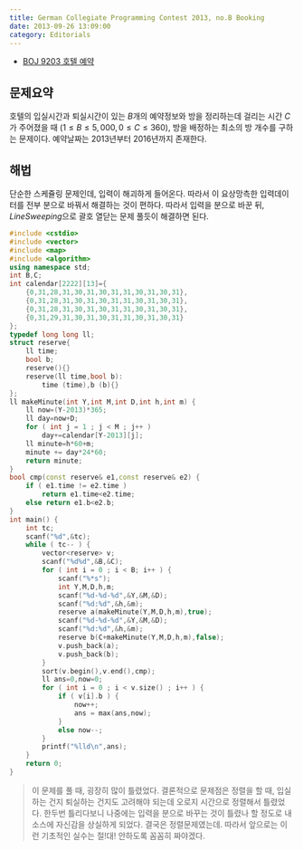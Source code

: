 ```yaml
---
title: German Collegiate Programming Contest 2013, no.B Booking
date: 2013-09-26 13:09:00
category: Editorials
---
```


* [BOJ 9203 호텔 예약](http://acmicpc.net/problem/9203)

## 문제요약

호텔의 입실시간과 퇴실시간이 있는 $B$개의 예약정보와 방을 정리하는데 걸리는 시간 $C$가 주어졌을 때 $(1\leq{}B\leq{}5,000, 0\leq{}C\leq{}360)$, 방을 배정하는 최소의 방 개수를 구하는 문제이다. 예약날짜는 2013년부터 2016년까지 존재한다. 

## 해법

단순한 스케쥴링 문제인데, 입력이 해괴하게 들어온다. 따라서 이 요상망측한 입력데이터를 전부 분으로 바꿔서 해결하는 것이 편하다. 따라서 입력을 분으로 바꾼 뒤, $LineSweeping$으로 괄호 열닫는 문제 풀듯이 해결하면 된다. 


```cpp
#include <cstdio>
#include <vector>
#include <map>
#include <algorithm>
using namespace std;
int B,C;
int calendar[2222][13]={
    {0,31,28,31,30,31,30,31,31,30,31,30,31},
    {0,31,28,31,30,31,30,31,31,30,31,30,31},
    {0,31,28,31,30,31,30,31,31,30,31,30,31},
    {0,31,29,31,30,31,30,31,31,30,31,30,31}
};
typedef long long ll;
struct reserve{
    ll time;
    bool b;
    reserve(){}
    reserve(ll time,bool b):
        time (time),b (b){}
};
ll makeMinute(int Y,int M,int D,int h,int m) {
    ll now=(Y-2013)*365;
    ll day=now+D;
    for ( int j = 1 ; j < M ; j++ )
        day+=calendar[Y-2013][j];
    ll minute=h*60+m;
    minute += day*24*60;
    return minute;
}
bool cmp(const reserve& e1,const reserve& e2) {
    if ( e1.time != e2.time )
        return e1.time<e2.time;
    else return e1.b<e2.b;
}
int main() {
    int tc;
    scanf("%d",&tc);
    while ( tc-- ) {
        vector<reserve> v;
        scanf("%d%d",&B,&C);
        for ( int i = 0 ; i < B; i++ ) {
            scanf("%*s");
            int Y,M,D,h,m;
            scanf("%d-%d-%d",&Y,&M,&D);
            scanf("%d:%d",&h,&m);
            reserve a(makeMinute(Y,M,D,h,m),true);
            scanf("%d-%d-%d",&Y,&M,&D);
            scanf("%d:%d",&h,&m);
            reserve b(C+makeMinute(Y,M,D,h,m),false);
            v.push_back(a);
            v.push_back(b);
        }
        sort(v.begin(),v.end(),cmp);
        ll ans=0,now=0;
        for ( int i = 0 ; i < v.size() ; i++ ) {
            if ( v[i].b ) {
                now++;
                ans = max(ans,now);
            }
            else now--;
        }
        printf("%lld\n",ans);
    }
    return 0;
}
```

> 이 문제를 풀 때, 굉장히 많이 틀렸었다. 결론적으로 문제점은 정렬을 할 때, 입실하는 건지 퇴실하는 건지도 고려해야 되는데 오로지 시간으로 정렬해서 틀렸었다. 한두번 틀리다보니 나중에는 입력을 분으로 바꾸는 것이 틀렸나 할 정도로 내 소스에 자신감을 상실하게 되었다. 결국은 정렬문제였는데. 따라서 앞으로는 이런 기초적인 실수는 절!대! 안하도록 꼼꼼히 짜야겠다.
